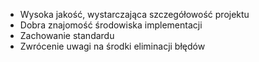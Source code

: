 - Wysoka jakość, wystarczająca szczegółowość projektu
- Dobra znajomość środowiska implementacji
- Zachowanie standardu
- Zwrócenie uwagi na środki eliminacji błędów

